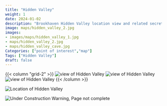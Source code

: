 ```yaml
---
title: "Hidden Valley"
weight: 1
date: 2024-01-02
description: "Brookhaven Hidden Valley location view and related secrets"
image: maps/hidden_valley_2.jpg
images:
- images/maps/hidden_valley_1.jpg
- maps/hidden_valley_2.jpg
- maps/hidden_valley_cave.jpg
Categories: ["point of interest","map"]
Tags: ["Hidden Valley"]
draft: false
--- 
```



<!-- ![LOC PIC]() -->
{{< column "grid-2" >}}
![view of Hidden Valley](/images/maps/hidden_valley_1.jpg)
![view of Hidden Valley](/images/maps/hidden_valley_2.jpg)
![view of Hidden Valley](/images/maps/hidden_valley_cave.jpg)
{{< /column >}}

![Location of Hidden Valley](/images/maps/hidden-valley.png)

![Under Construction Warning, Page not complete](/images/under_construction.png)

<!-- <hr style="background-color: #28b44c" size=8>

### CaseBook Items

- [URL](/)

<hr style="background-color: #28b44c" size=8>

### Quests

- [URL](/) -->